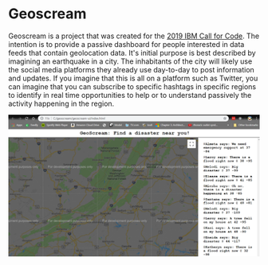 # Geoscream

Geoscream is a project that was created for the [2019 IBM Call for Code](https://developer.ibm.com/callforcode/).  The intention is to provide a passive dashboard for people interested in data feeds that contain geolocation data.  It's initial purpose is best described by imagining an earthquake in a city.  The inhabitants of the city will likely use the social media platforms they already use day-to-day to post information and updates.  If you imagine that this is all on a platform such as Twitter, you can imagine that you can subscribe to specific hashtags in specific regions to identify in real time opportunities to help or to understand passively the activity happening in the region.

![screenshot](https://github.com/toenuff/geoscream/blob/master/images/screenshot.png)
